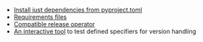 - [Install just dependencies from pyproject.toml](https://github.com/pypa/pip/issues/11584)
- [Requirements files](https://pip.pypa.io/en/stable/user_guide/#requirements-files)
- [Compatible release operator](https://peps.python.org/pep-0440/#compatible-release)
- [An interactive tool](https://www.darius.page/pipdev) to test defined specifiers for version handling
